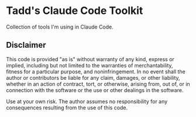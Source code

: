 # Tadd's Claude Code Toolkit

Collection of tools I'm using in Claude Code.

## Disclaimer

This code is provided "as is" without warranty of any kind, express or implied, including but not limited to the warranties of merchantability, fitness for a particular purpose, and noninfringement. In no event shall the author or contributors be liable for any claim, damages, or other liability, whether in an action of contract, tort, or otherwise, arising from, out of, or in connection with the software or the use or other dealings in the software.

Use at your own risk. The author assumes no responsibility for any consequences resulting from the use of this code.
